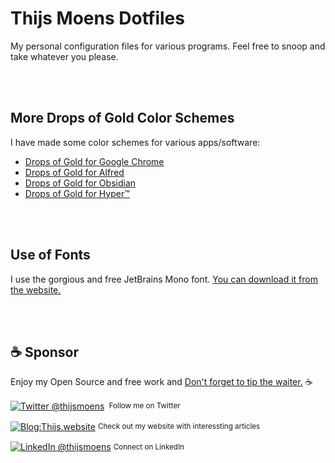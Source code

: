 # Thijs Moens Dotfiles

My personal configuration files for various programs. Feel free to snoop and take whatever you please.


<br>
<br>

## More Drops of Gold Color Schemes

I have made some color schemes for various apps/software:

-   [Drops of Gold for Google Chrome](https://github.com/thijswmoens/drops-of-gold-google-chrome)
-   [Drops of Gold for Alfred](https://github.com/thijswmoens/drops-of-gold-alfred)
-   [Drops of Gold for Obsidian](https://github.com/thijswmoens/drops-of-gold-theme-obsidian)
-   [Drops of Gold for Hyper™](https://github.com/thijswmoens/drops-of-gold-hyper)

<br><br>

## Use of Fonts

I use the gorgious and free JetBrains Mono font. [You can download it from the website.](https://www.jetbrains.com/lp/mono/)

<br><br>

## :coffee: Sponsor

Enjoy my Open Source and free work and [Don't forget to tip the waiter.](https://github.com/thijswmoens/sponsor) ☕

<div align="left">
    <p><a href="https://twitter.com/thijsmoens/"><img alt="Twitter @thijsmoens" align="center" src="https://img.shields.io/badge/-@thijsmoens-gray.svg?colorA=3d3d3d&colorB=3d3d3d&style=for-the-badge" /></a>&nbsp;<small> Follow me on Twitter</small></p>
    <p><a href="https://thijs.website/"><img alt="Blog:Thijs.website" align="center" src="https://img.shields.io/badge/-Thijs.website-gray.svg?colorA=a08f68&colorB=a08f68&style=for-the-badge" /></a>&nbsp;<small>Check out my website with interessting articles</small></p>
    <p><a href="https://www.linkedin.com/in/thijsmoens/"><img alt="LinkedIn @thijsmoens" align="center" src="https://img.shields.io/badge/LINKEDIN-gray.svg?colorA=2d2d2d&colorB=2d2d2d&style=for-the-badge" /></a>&nbsp;<small>Connect on LinkedIn</small></p>
</div>
